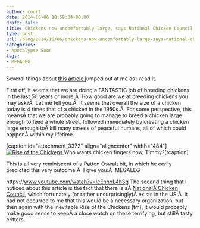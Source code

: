 ```yaml
---
author: court
date: 2014-10-06 18:59:34+00:00
draft: false
title: Chickens now uncomfortably large, says National Chicken Council
type: post
url: /blog/2014/10/06/chickens-now-uncomfortably-large-says-national-chicken-council/
categories:
- Apocalypse Soon
tags:
- MEGALEG
---
```


Several things about [this article ](http://www.ctvnews.ca/business/chickens-four-times-bigger-than-they-used-to-be-study-1.2041561?hootPostID=ba983f0a545dfb1e32eb627021fae7be)jumped out at me as I read it.

First off, it seems that we are doing a FANTASTIC job of breeding chickens in the last 50 years or more.Â  How good are we at breeding chickens you may ask?Â  Let me tell you.Â  It seems that overall the size of a chicken today is 4 times that of a chicken in the 1950s.Â  For some perspective, this meansÂ that we are probably going to manage to breed a chicken large enough to feed a whole street, followed immediately by creating a chicken large enough toÂ kill many streets of peaceful humans, all of which could happenÂ within my lifetime.

[caption id="attachment_3372" align="aligncenter" width="484"][![Rise of the Chickens](http://www.vallentyne.com/blog/wp-content/uploads/2014/10/rise-of-the-chicken.jpg)
](http://www.vallentyne.com/blog/2014/10/06/chickens-now-uncomfortably-large-says-national-chicken-council/rise-of-the-chicken/) Who wants chicken fingers now, Timmy?[/caption]

This is all very reminiscent of a Patton Oswalt bit, in which he eerily predicted this very outcome.Â  I give you:Â  MEGALEG

httpv://www.youtube.com/watch?v=IeEnhoL4hSg
The second thing that I noticed about this article is the fact that there is aÂ [NationalÂ Chicken Council](http://www.nationalchickencouncil.org/), which fortunately (or rather unsurprisingly)Â exists in the US.Â  It had not occurred to me that this would be a necessary organization, but then again with the inevitable Rise of the Chickens (tm), it would probably make good sense to keepÂ a close watch on these terrifying, but stillÂ tasty critters.
